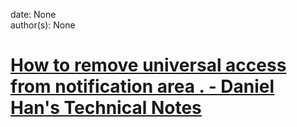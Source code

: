 
date: None  
author(s): None  

# [How to remove universal access from notification area . - Daniel Han's Technical Notes](https://sites.google.com/site/xiangyangsite/home/technical-tips/linux-unix/common-tips/how-to-remove-universal-access-from-notification-area)




